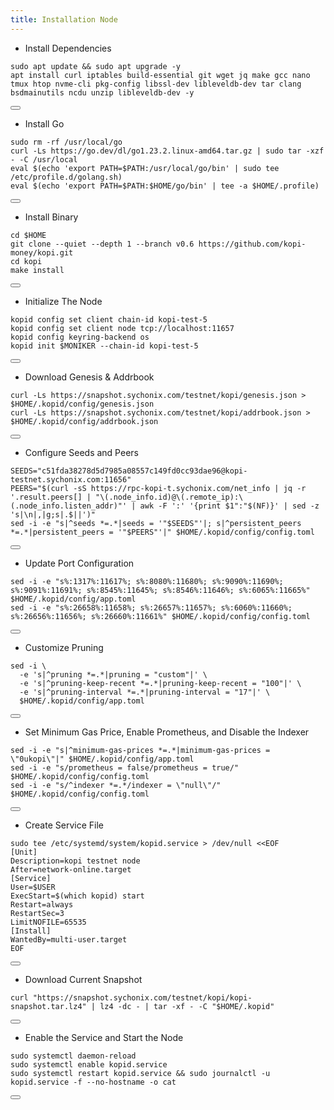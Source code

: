 ```yaml
---
title: Installation Node
---
```


- Install Dependencies 

<div class="code-block-wrapper">
  <pre><code>sudo apt update && sudo apt upgrade -y
apt install curl iptables build-essential git wget jq make gcc nano tmux htop nvme-cli pkg-config libssl-dev libleveldb-dev tar clang bsdmainutils ncdu unzip libleveldb-dev -y</code></pre>
  <button class="copy-btn"><i class="fas fa-copy"></i></button>
</div>

- Install Go

<div class="code-block-wrapper">
  <pre><code>sudo rm -rf /usr/local/go
curl -Ls https://go.dev/dl/go1.23.2.linux-amd64.tar.gz | sudo tar -xzf - -C /usr/local
eval $(echo 'export PATH=$PATH:/usr/local/go/bin' | sudo tee /etc/profile.d/golang.sh)
eval $(echo 'export PATH=$PATH:$HOME/go/bin' | tee -a $HOME/.profile)</code></pre>
  <button class="copy-btn"><i class="fas fa-copy"></i></button>
</div>

- Install Binary

<div class="code-block-wrapper">
  <pre><code>cd $HOME
git clone --quiet --depth 1 --branch v0.6 https://github.com/kopi-money/kopi.git
cd kopi
make install</code></pre>
  <button class="copy-btn"><i class="fas fa-copy"></i></button>
</div>

- Initialize The Node

<div class="code-block-wrapper"><!-- Change chain id and port -->
  <pre><code>kopid config set client chain-id kopi-test-5
kopid config set client node tcp://localhost:11657
kopid config keyring-backend os
kopid init $MONIKER --chain-id kopi-test-5</code></pre>
  <button class="copy-btn"><i class="fas fa-copy"></i></button>
</div><!-- Change chain id and port -->

- Download Genesis & Addrbook

<div class="code-block-wrapper">
  <pre><code>curl -Ls https://snapshot.sychonix.com/testnet/kopi/genesis.json > $HOME/.kopid/config/genesis.json
curl -Ls https://snapshot.sychonix.com/testnet/kopi/addrbook.json > $HOME/.kopid/config/addrbook.json</code></pre>
  <button class="copy-btn"><i class="fas fa-copy"></i></button>
</div>

- Configure Seeds and Peers

<div class="code-block-wrapper">
  <pre><code>SEEDS="c51fda38278d5d7985a08557c149fd0cc93dae96@kopi-testnet.sychonix.com:11656"
PEERS="$(curl -sS https://rpc-kopi-t.sychonix.com/net_info | jq -r '.result.peers[] | "\(.node_info.id)@\(.remote_ip):\(.node_info.listen_addr)"' | awk -F ':' '{print $1":"$(NF)}' | sed -z 's|\n|,|g;s|.$||')"
sed -i -e "s|^seeds *=.*|seeds = '"$SEEDS"'|; s|^persistent_peers *=.*|persistent_peers = '"$PEERS"'|" $HOME/.kopid/config/config.toml</code></pre>
  <button class="copy-btn"><i class="fas fa-copy"></i></button>
</div>

- Update Port Configuration

<div class="code-block-wrapper">
  <pre><code>sed -i -e "s%:1317%:11617%; s%:8080%:11680%; s%:9090%:11690%; s%:9091%:11691%; s%:8545%:11645%; s%:8546%:11646%; s%:6065%:11665%" $HOME/.kopid/config/app.toml
sed -i -e "s%:26658%:11658%; s%:26657%:11657%; s%:6060%:11660%; s%:26656%:11656%; s%:26660%:11661%" $HOME/.kopid/config/config.toml</code></pre>
  <button class="copy-btn"><i class="fas fa-copy"></i></button>
</div>

- Customize Pruning

<div class="code-block-wrapper">
  <pre><code>sed -i \
  -e 's|^pruning *=.*|pruning = "custom"|' \
  -e 's|^pruning-keep-recent *=.*|pruning-keep-recent = "100"|' \
  -e 's|^pruning-interval *=.*|pruning-interval = "17"|' \
  $HOME/.kopid/config/app.toml</code></pre>
  <button class="copy-btn"><i class="fas fa-copy"></i></button>
</div>

- Set Minimum Gas Price, Enable Prometheus, and Disable the Indexer

<div class="code-block-wrapper"><!-- Note: Change gas price and denom -->
  <pre><code>sed -i -e "s|^minimum-gas-prices *=.*|minimum-gas-prices = \"0ukopi\"|" $HOME/.kopid/config/app.toml
sed -i -e "s/prometheus = false/prometheus = true/" $HOME/.kopid/config/config.toml
sed -i -e "s/^indexer *=.*/indexer = \"null\"/" $HOME/.kopid/config/config.toml</code></pre>
  <button class="copy-btn"><i class="fas fa-copy"></i></button>
</div><!-- Note: Change gas price and denom -->

- Create Service File

<div class="code-block-wrapper">
  <pre><code>sudo tee /etc/systemd/system/kopid.service &gt; /dev/null &lt;&lt;EOF
[Unit]
Description=kopi testnet node
After=network-online.target
[Service]
User=$USER
ExecStart=$(which kopid) start
Restart=always
RestartSec=3
LimitNOFILE=65535
[Install]
WantedBy=multi-user.target
EOF</code></pre>
  <button class="copy-btn"><i class="fas fa-copy"></i></button>
</div>

- Download Current Snapshot

<div class="code-block-wrapper">
  <pre><code>curl "https://snapshot.sychonix.com/testnet/kopi/kopi-snapshot.tar.lz4" | lz4 -dc - | tar -xf - -C "$HOME/.kopid"</code></pre>
  <button class="copy-btn"><i class="fas fa-copy"></i></button>
</div>

- Enable the Service and Start the Node

<div class="code-block-wrapper">
  <pre><code>sudo systemctl daemon-reload
sudo systemctl enable kopid.service
sudo systemctl restart kopid.service && sudo journalctl -u kopid.service -f --no-hostname -o cat</code></pre>
  <button class="copy-btn"><i class="fas fa-copy"></i></button>
</div>
